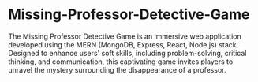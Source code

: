 # Missing-Professor-Detective-Game
The Missing Professor Detective Game is an immersive web application developed using the MERN (MongoDB, Express, React, Node.js) stack. Designed to enhance users' soft skills, including problem-solving, critical thinking, and communication, this captivating game invites players to unravel the mystery surrounding the disappearance of  a professor.
